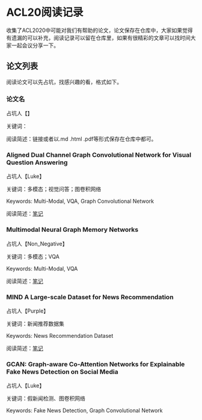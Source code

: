 # ACL20阅读记录

收集了ACL2020中可能对我们有帮助的论文，论文保存在仓库中，大家如果觉得有遗漏的可以补充，阅读记录可以留在仓库里，如果有很精彩的文章可以找时间大家一起会议分享一下。

## 论文列表

阅读论文可以先占坑，找感兴趣的看，格式如下。

### 论文名

占坑人【】

关键词：

阅读简述：链接或者以.md .html .pdf等形式保存在仓库中都可。

### 

### Aligned Dual Channel Graph Convolutional Network for Visual Question Answering

占坑人【Luke】

关键词：多模态；视觉问答；图卷积网络

Keywords: Multi-Modal, VQA, Graph Convolutional Network

阅读简述：[笔记](https://github.com/Make-Sense-Research-Asia/ACL20/blob/master/notes/Huang%20%E7%AD%89%E3%80%82%20-%20Aligned%20Dual%20Channel%20Graph%20Convolutional%20Network%20f/%E7%AC%94%E8%AE%B0.md)

### Multimodal Neural Graph Memory Networks

占坑人【Non_Negative】

关键词：多模态；VQA

Keywords: Multi-Modal, VQA

阅读简述：[笔记](https://github.com/Make-Sense-Research-Asia/ACL20/tree/master/notes/Multimodal%20Neural%20Graph%20Memory%20Networks)
### MIND A Large-scale Dataset for News Recommendation

占坑人【Purple】

关键词：新闻推荐数据集

Keywords: News Recommendation Dataset

阅读简述：[笔记](https://github.com/Make-Sense-Research-Asia/ACL20/tree/master/notes/MIND%20A%20Large-scale%20Dataset%20for%20News%20Recommendation)

### GCAN: Graph-aware Co-Attention Networks for Explainable Fake News Detection on Social Media

占坑人【Luke】

关键词：假新闻检测、图卷积网络

Keywords: Fake News Detection, Graph Convolutional Network

